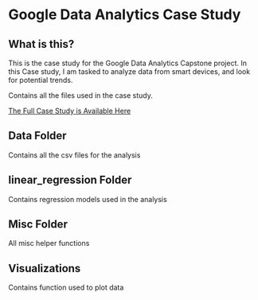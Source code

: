 # Google Data Analytics Case Study  

## What is this?  
This is the case study for the Google Data Analytics Capstone project. 
In this Case study, I am tasked to analyze data from smart devices, and look for potential trends.  
  
Contains all the files used in the case study.  

[The Full Case Study is Available Here](https://thecodingmango.com/case-study-google-data-analytics-coursera/)  

## Data Folder  
Contains all the csv files for the analysis  

## linear_regression Folder  
Contains regression models used in the analysis  

## Misc Folder  
All misc helper functions  

## Visualizations  
Contains function used to plot data  


